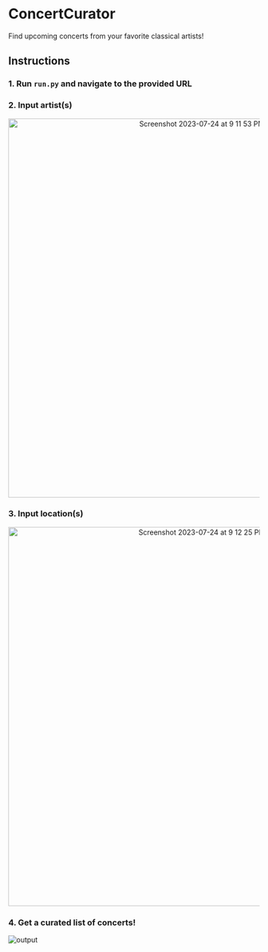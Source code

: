 # **ConcertCurator**
Find upcoming concerts from your favorite classical artists!

## Instructions

### 1. Run `run.py` and navigate to the provided URL

### 2. Input artist(s)
<p align="center">
<img width="760" alt="Screenshot 2023-07-24 at 9 11 53 PM" src="https://github.com/katherineslim/ConcertCurator/assets/55329814/ace49427-2dff-451a-b9da-796514e48966">
</p>

### 3. Input location(s)
<p align="center">
<img width="760" alt="Screenshot 2023-07-24 at 9 12 25 PM" src="https://github.com/katherineslim/ConcertCurator/assets/55329814/2b927f41-4dbc-4817-896a-094154f315f2">
</p>

### 4. Get a curated list of concerts!
![output](https://github.com/katherineslim/ConcertCurator/assets/55329814/f00642d3-e88a-4b5c-b315-f1f841d776d2)